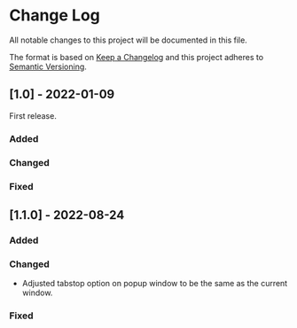 # Change Log
All notable changes to this project will be documented in this file.
 
The format is based on [Keep a Changelog](http://keepachangelog.com/)
and this project adheres to [Semantic Versioning](http://semver.org/).
 
## [1.0] - 2022-01-09
First release.
 
### Added
 
### Changed
 
### Fixed
 
## [1.1.0] - 2022-08-24
 
### Added
 
### Changed
- Adjusted tabstop option on popup window to be the same as the current window.
 
### Fixed
 
